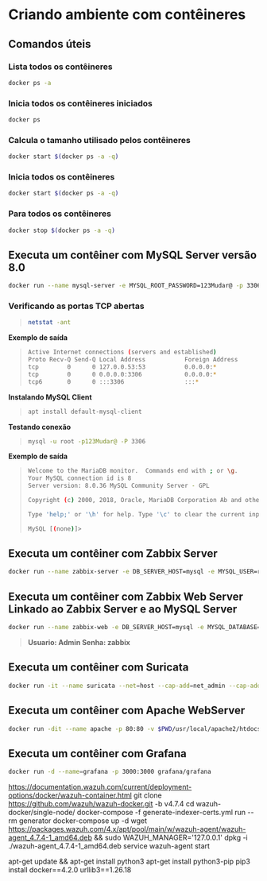 # Criando ambiente com contêineres

## Comandos úteis  

### Lista todos os contêineres  

```bash
docker ps -a
```

### Inicia todos os contêineres iniciados  

```bash
docker ps
```

### Calcula o tamanho utilisado pelos contêineres  

```bash
docker start $(docker ps -a -q)
```

### Inicia todos os contêineres  

```bash
docker start $(docker ps -a -q)
```

### Para todos os contêineres  

```bash
docker stop $(docker ps -a -q)
```

## Executa um contêiner com MySQL Server versão 8.0

```bash
docker run --name mysql-server -e MYSQL_ROOT_PASSWORD=123Mudar@ -p 3306:3306 -d mysql:8.0
```

### Verificando as portas TCP abertas

> ```bash
> netstat -ant
> ```  

**Exemplo de saída**  

> ```bash
> Active Internet connections (servers and established)  
> Proto Recv-Q Send-Q Local Address           Foreign Address         State  
> tcp        0      0 127.0.0.53:53           0.0.0.0:*               LISTEN  
> tcp        0      0 0.0.0.0:3306            0.0.0.0:*               LISTEN  
> tcp6       0      0 :::3306                 :::*                    LISTEN  
> ```

**Instalando MySQL Client**  

> ``` bash
> apt install default-mysql-client
> ```

**Testando conexão**  

> ``` bash
> mysql -u root -p123Mudar@ -P 3306
> ```

**Exemplo de saída**  

> ```bash
> Welcome to the MariaDB monitor.  Commands end with ; or \g.
> Your MySQL connection id is 8
> Server version: 8.0.36 MySQL Community Server - GPL
> 
> Copyright (c) 2000, 2018, Oracle, MariaDB Corporation Ab and others.
> 
> Type 'help;' or '\h' for help. Type '\c' to clear the current input statement.
> 
> MySQL [(none)]>
> ```

## Executa um contêiner com Zabbix Server  

```bash
docker run --name zabbix-server -e DB_SERVER_HOST=mysql -e MYSQL_USER=root -e MYSQL_PASSWORD=123Mudar@ --link mysql-server:mysql --init -d -p 10051:10051 zabbix/zabbix-server-mysql:latest
```

## Executa um contêiner com Zabbix Web Server Linkado ao Zabbix Server e ao MySQL Server  

```bash
docker run --name zabbix-web -e DB_SERVER_HOST=mysql -e MYSQL_DATABASE=zabbix -e MYSQL_USER=root -e MYSQL_PASSWORD=123Mudar@ --link mysql-server:mysql --link zabbix-server:zabbix-server -e ZBX_SERVER_HOST=zabbix-server -e PHP_TZ=America/Sao_Paulo -p 8080:8080 -p 8443:8443 -d zabbix/zabbix-web-apache-mysql:latest
```

> **Usuario: Admin Senha: zabbix**

## Executa um contêiner com Suricata  

```bash
docker run -it --name suricata --net=host --cap-add=net_admin --cap-add=net_raw --cap-add=sys_nice -v $(pwd)/logs:/var/log/suricata -v $(pwd)/etc:/etc/suricata -d jasonish/suricata:latest -i eth0
```

## Executa um contêiner com Apache WebServer  

```bash
docker run -dit --name apache -p 80:80 -v $PWD/usr/local/apache2/htdocs:/usr/local/apache2/htdocs/ httpd:2.4
```

## Executa um contêiner com Grafana  

```bash
docker run -d --name=grafana -p 3000:3000 grafana/grafana
```








https://documentation.wazuh.com/current/deployment-options/docker/wazuh-container.html
git clone https://github.com/wazuh/wazuh-docker.git -b v4.7.4
cd wazuh-docker/single-node/
docker-compose -f generate-indexer-certs.yml run --rm generator
docker-compose up -d
wget https://packages.wazuh.com/4.x/apt/pool/main/w/wazuh-agent/wazuh-agent_4.7.4-1_amd64.deb && sudo WAZUH_MANAGER='127.0.0.1' dpkg -i ./wazuh-agent_4.7.4-1_amd64.deb
service wazuh-agent start

apt-get update && apt-get install python3
apt-get install python3-pip
pip3 install docker==4.2.0 urllib3==1.26.18

